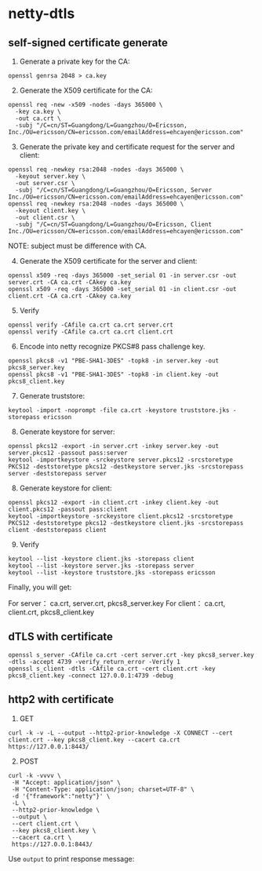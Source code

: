 netty-dtls
=====


## self-signed certificate generate

1. Generate a private key for the CA:

```shell
openssl genrsa 2048 > ca.key
```

2. Generate the X509 certificate for the CA:

```shell
openssl req -new -x509 -nodes -days 365000 \
  -key ca.key \
  -out ca.crt \
  -subj "/C=cn/ST=Guangdong/L=Guangzhou/O=Ericsson, Inc./OU=ericsson/CN=ericsson.com/emailAddress=ehcayen@ericsson.com"
```

3. Generate the private key and certificate request for the server and client:

```shell
openssl req -newkey rsa:2048 -nodes -days 365000 \
  -keyout server.key \
  -out server.csr \
  -subj "/C=cn/ST=Guangdong/L=Guangzhou/O=Ericsson, Server Inc./OU=ericsson/CN=ericsson.com/emailAddress=ehcayen@ericsson.com"
openssl req -newkey rsa:2048 -nodes -days 365000 \
  -keyout client.key \
  -out client.csr \
  -subj "/C=cn/ST=Guangdong/L=Guangzhou/O=Ericsson, Client Inc./OU=ericsson/CN=ericsson.com/emailAddress=ehcayen@ericsson.com"
```

NOTE: subject must be difference with CA.

4. Generate the X509 certificate for the server and client:

```shell
openssl x509 -req -days 365000 -set_serial 01 -in server.csr -out server.crt -CA ca.crt -CAkey ca.key
openssl x509 -req -days 365000 -set_serial 01 -in client.csr -out client.crt -CA ca.crt -CAkey ca.key
```

5. Verify

```shell
openssl verify -CAfile ca.crt ca.crt server.crt 
openssl verify -CAfile ca.crt ca.crt client.crt 
```

6. Encode into netty recognize PKCS#8 pass challenge key.

```shell
openssl pkcs8 -v1 "PBE-SHA1-3DES" -topk8 -in server.key -out pkcs8_server.key
openssl pkcs8 -v1 "PBE-SHA1-3DES" -topk8 -in client.key -out pkcs8_client.key
```

7. Generate truststore:

```shell
keytool -import -noprompt -file ca.crt -keystore truststore.jks -storepass ericsson
```

8. Generate keystore for server:

```shell
openssl pkcs12 -export -in server.crt -inkey server.key -out server.pkcs12 -passout pass:server
keytool -importkeystore -srckeystore server.pkcs12 -srcstoretype PKCS12 -deststoretype pkcs12 -destkeystore server.jks -srcstorepass server -deststorepass server
```

8. Generate keystore for client:

```shell
openssl pkcs12 -export -in client.crt -inkey client.key -out client.pkcs12 -passout pass:client
keytool -importkeystore -srckeystore client.pkcs12 -srcstoretype PKCS12 -deststoretype pkcs12 -destkeystore client.jks -srcstorepass client -deststorepass client
```

9. Verify

```shell
keytool --list -keystore client.jks -storepass client
keytool --list -keystore server.jks -storepass server
keytool --list -keystore truststore.jks -storepass ericsson
```

Finally, you will get:

For server： ca.crt, server.crt, pkcs8_server.key
For client： ca.crt, client.crt, pkcs8_client.key



## dTLS with certificate

```shell
openssl s_server -CAfile ca.crt -cert server.crt -key pkcs8_server.key -dtls -accept 4739 -verify_return_error -Verify 1
openssl s_client -dtls -CAfile ca.crt -cert client.crt -key pkcs8_client.key -connect 127.0.0.1:4739 -debug
```

## http2 with certificate

1. GET

```shell
curl -k -v -L --output --http2-prior-knowledge -X CONNECT --cert client.crt --key pkcs8_client.key --cacert ca.crt https://127.0.0.1:8443/
```


2. POST

```shell
curl -k -vvvv \
 -H "Accept: application/json" \
 -H "Content-Type: application/json; charset=UTF-8" \
 -d '{"framework":"netty"}' \
 -L \
 --http2-prior-knowledge \
 --output \
 --cert client.crt \
 --key pkcs8_client.key \
 --cacert ca.crt \
 https://127.0.0.1:8443/
```

Use `output` to print response message:  

